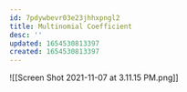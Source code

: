 ```yaml
---
id: 7pdywbevr03e23jhhxpngl2
title: Multinomial Coefficient
desc: ''
updated: 1654530813397
created: 1654530813397
---
```

![[Screen Shot 2021-11-07 at 3.11.15 PM.png]]
